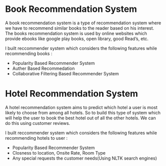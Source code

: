 
# **Book Recommendation System**

A book recommendation system is a type of recommendation system where we have to recommend similar books to the reader based on his interest. The books recommendation system is used by online websites which provide ebooks like google play books, open library, good Read’s, etc.


I built reccommender system which considers the following features while recommending books :

- Popularity Based Recommender System
- Auther Based Recommedation
- Collaborative Filtering Based Recommender System
# **Hotel Recommendation System**
A hotel recommendation system aims to predict which hotel a user is most likely to choose from among all hotels. So to build this type of system which will help the user to book the best hotel out of all the other hotels. We can do this using customer reviews.

I built reccommender system which considers the following features while recommending hotels to user :

- Popularity Based Recommender System
- Closness to location, Onsite Rate, Room Type
- Any special requests the customer needs(Using NLTK search engines)